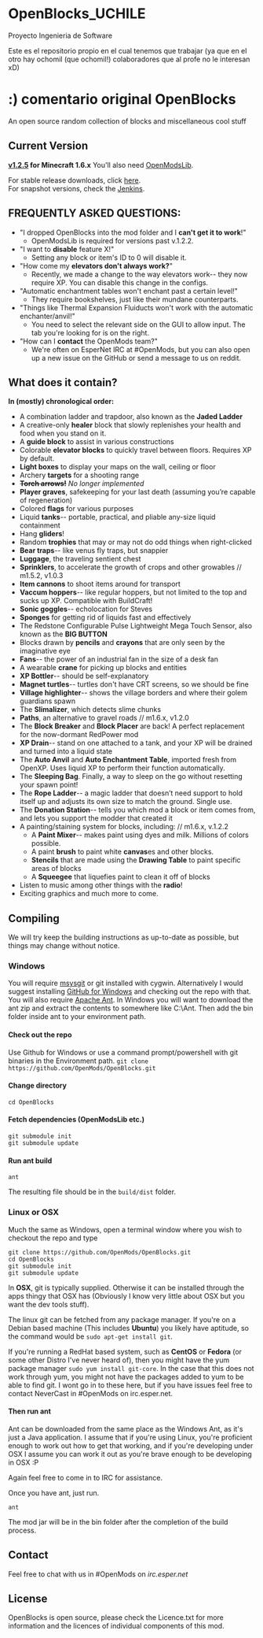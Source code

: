 OpenBlocks_UCHILE
=================

Proyecto Ingenieria de Software

Este es el repositorio propio en el cual tenemos que trabajar (ya que en el otro hay ochomil (que ochomil!) colaboradores que al profe no le interesan xD)

:)
comentario original
OpenBlocks
=========

An open source random collection of blocks and miscellaneous cool stuff

Current Version
-

**[v1.2.5](https://dl.dropboxusercontent.com/u/4295615/OpenBlocks-1.2.5.jar) for Minecraft 1.6.x**
You'll also need [OpenModsLib](https://dl.dropboxusercontent.com/u/4295615/OpenModsLib-0.2.jar).

For stable release downloads, click [here](http://www.openmods.info/openblocks/downloads).  
For snapshot versions, check the [Jenkins](http://www.openmods.info:8080/).

FREQUENTLY ASKED QUESTIONS:
-----------
* "I dropped OpenBlocks into the mod folder and I **can't get it to work**!"
  * OpenModsLib is required for versions past v.1.2.2.
* "I want to **disable** feature X!"
  * Setting any block or item's ID to 0 will disable it.
* "How come my **elevators don't always work?**"
  * Recently, we made a change to the way elevators work-- they now require XP. You can disable this change in the configs.
* "Automatic enchantment tables won't enchant past a certain level!"
  * They require bookshelves, just like their mundane counterparts.
* "Things like Thermal Expansion Fluiducts won't work with the automatic enchanter/anvil!"
  * You need to select the relevant side on the GUI to allow input. The tab you're looking for is on the right.
* "How can I **contact** the OpenMods team?"
  * We're often on EsperNet IRC at #OpenMods, but you can also open up a new issue on the GitHub or send a message to us on reddit.


What does it contain?
-----------
**In (mostly) chronological order:**

* A combination ladder and trapdoor, also known as the **Jaded Ladder**
* A creative-only **healer** block that slowly replenishes your health and food when you stand on it.
* A **guide block** to assist in various constructions
* Colorable **elevator blocks** to quickly travel between floors. Requires XP by default.
* **Light boxes** to display your maps on the wall, ceiling or floor
* Archery **targets** for a shooting range
* ~~**Torch arrows!**~~ *No longer implemented*
* **Player graves**, safekeeping for your last death (assuming you’re capable of regeneration)
* Colored **flags** for various purposes
* Liquid **tanks**-- portable, practical, and pliable any-size liquid containment
* Hang **gliders**!
* Random **trophies** that may or may not do odd things when right-clicked
* **Bear traps**-- like venus fly traps, but snappier
* **Luggage**, the traveling sentient chest
* **Sprinklers**, to accelerate the growth of crops and other growables // m1.5.2, v1.0.3
* **Item cannons** to shoot items around for transport
* **Vaccum hoppers**-- like regular hoppers, but not limited to the top and sucks up XP. Compatible with BuildCraft!
* **Sonic goggles**-- echolocation for Steves
* **Sponges** for getting rid of liquids fast and effectively
* The Redstone Configurable Pulse Lightweight Mega Touch Sensor, also known as the **BIG BUTTON**
* Blocks drawn by **pencils** and **crayons** that are only seen by the imaginative eye
* **Fans**-- the power of an industrial fan in the size of a desk fan
* A wearable **crane** for picking up blocks and entities
* **XP Bottler**-- should be self-explanatory
* **Magnet turtles**-- turtles don't have CRT screens, so we should be fine
* **Village highlighter**-- shows the village borders and where their golem guardians spawn
* The **Slimalizer**, which detects slime chunks
* **Paths**, an alternative to gravel roads // m1.6.x, v1.2.0
* The **Block Breaker** and **Block Placer** are back! A perfect replacement for the now-dormant RedPower mod
* **XP Drain**-- stand on one attached to a tank, and your XP will be drained and turned into a liquid state
* The **Auto Anvil** and **Auto Enchantment Table**, imported fresh from OpenXP. Uses liquid XP to perform their function automatically.
* The **Sleeping Bag**. Finally, a way to sleep on the go without resetting your spawn point!
* The **Rope Ladder**-- a magic ladder that doesn’t need support to hold itself up and adjusts its own size to match the ground. Single use.
* The **Donation Station**-- tells you which mod a block or item comes from, and lets you support the modder that created it
* A painting/staining system for blocks, including: // m1.6.x, v.1.2.2
  * A **Paint Mixer**-- makes paint using dyes and milk. Millions of colors possible. 
  * A paint **brush** to paint white **canvas**es and other blocks.
  * **Stencils** that are made using the **Drawing Table** to paint specific areas of blocks
  * A **Squeegee** that liquefies paint to clean it off of blocks
* Listen to music among other things with the **radio**!
* Exciting graphics and much more to come.

Compiling
--------------
We will try keep the building instructions as up-to-date as possible, but things may change without notice.

### Windows
You will require [msysgit](http://code.google.com/p/msysgit/downloads/list) or git installed with cygwin. Alternatively I would suggest installing [GitHub for Windows](http://windows.github.com/) and checking out the repo with that.
You will also require [Apache Ant](http://ant.apache.org/bindownload.cgi). In Windows you will want to download the ant zip and extract the contents to somewhere like C:\Ant. Then add the bin folder inside ant to your environment path.

#### Check out the repo
Use Github for Windows or use a command prompt/powershell with git binaries in the Environment path.
```git clone https://github.com/OpenMods/OpenBlocks.git```
#### Change directory
```cd OpenBlocks```
#### Fetch dependencies (OpenModsLib etc.)
```
git submodule init
git submodule update
```
#### Run ant build
```ant ```

The resulting file should be in the `build/dist` folder.

### Linux or OSX
Much the same as Windows, open a terminal window where you wish to checkout the repo and type
```
git clone https://github.com/OpenMods/OpenBlocks.git
cd OpenBlocks
git submodule init
git submodule update
```

In **OSX**, git is typically supplied. Otherwise it can be installed through the apps thingy that OSX has (Obviously I know very little about OSX but you want the dev tools stuff). 

The linux git can be fetched from any package manager. If you're on a Debian based machine (This includes **Ubuntu**) you likely have aptitude, so the command would be ```sudo apt-get install git```. 

If you're running a RedHat based system, such as **CentOS** or **Fedora** (or some other Distro I've never heard of), then you might have the yum package manager ```sudo yum install git-core```. In the case that this does not work through yum, you might not have the packages added to yum to be able to find git. I wont go in to these here, but if you have issues feel free to contact NeverCast in #OpenMods on irc.esper.net.
#### Then run ant

Ant can be downloaded from the same place as the Windows Ant, as it's just a Java application. I assume that if you're using Linux, you're proficient enough to work out how to get that working, and if you're developing under OSX I assume you can work it out as you're brave enough to be developing in OSX :P

Again feel free to come in to IRC for assistance.

Once you have ant, just run.

```ant ```

The mod jar will be in the bin folder after the completion of the build process.

Contact
-
Feel free to chat with us in #OpenMods on *irc.esper.net*

License
-

OpenBlocks is open source, please check the Licence.txt for more information and the licences of individual components of this mod.

    
